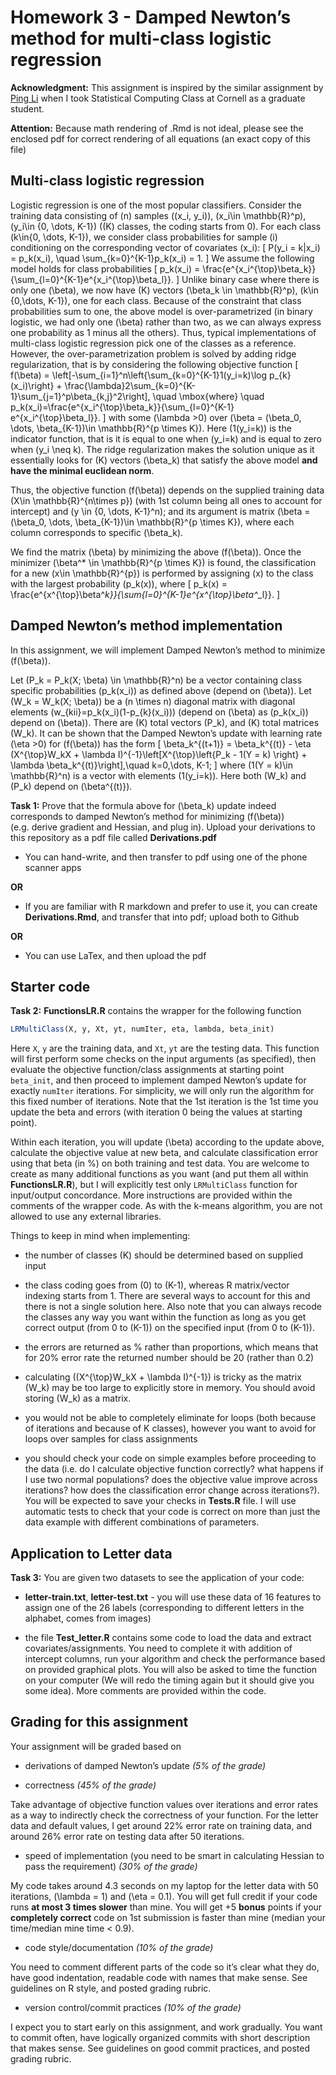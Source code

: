 
# Homework 3 - Damped Newton’s method for multi-class logistic regression

**Acknowledgment:** This assignment is inspired by the similar
assignment by [Ping Li](http://www.stat.rutgers.edu/home/pingli/) when I
took Statistical Computing Class at Cornell as a graduate student.

**Attention:** Because math rendering of .Rmd is not ideal, please see
the enclosed pdf for correct rendering of all equations (an exact copy
of this file)

## Multi-class logistic regression

Logistic regression is one of the most popular classifiers. Consider the
training data consisting of \(n\) samples \((x_i, y_i)\),
\(x_i\in \mathbb{R}^p\), \(y_i\in \{0, \dots, K-1\}\) (\(K\) classes,
the coding starts from 0). For each class \(k\in\{0, \dots, K-1\}\), we
consider class probabilities for sample \(i\) conditioning on the
corresponding vector of covariates \(x_i\): \[
P(y_i = k|x_i) = p_k(x_i), \quad \sum_{k=0}^{K-1}p_k(x_i) = 1.
\] We assume the following model holds for class probabilities \[
p_k(x_i) = \frac{e^{x_i^{\top}\beta_k}}{\sum_{l=0}^{K-1}e^{x_i^{\top}\beta_l}}.
\] Unlike binary case where there is only one \(\beta\), we now have
\(K\) vectors \(\beta_k \in \mathbb{R}^p\), \(k\in \{0,\dots, K-1\}\),
one for each class. Because of the constraint that class probabilities
sum to one, the above model is over-parametrized (in binary logistic, we
had only one \(\beta\) rather than two, as we can always express one
probability as 1 minus all the others). Thus, typical implementations of
multi-class logistic regression pick one of the classes as a reference.
However, the over-parametrization problem is solved by adding ridge
regularization, that is by considering the following objective function
\[
f(\beta) = \left[-\sum_{i=1}^n\left\{\sum_{k=0}^{K-1}1(y_i=k)\log p_{k}(x_i)\right\} + \frac{\lambda}2\sum_{k=0}^{K-1}\sum_{j=1}^p\beta_{k,j}^2\right], \quad \mbox{where} \quad  p_k(x_i)=\frac{e^{x_i^{\top}\beta_k}}{\sum_{l=0}^{K-1} e^{x_i^{\top}\beta_l}}.
\] with some \(\lambda >0\) over
\(\beta = (\beta_0, \dots, \beta_{K-1})\in \mathbb{R}^{p \times K}\).
Here \(1(y_i=k)\) is the indicator function, that is it is equal to one
when \(y_i=k\) and is equal to zero when \(y_i \neq k\). The ridge
regularization makes the solution unique as it essentially looks for
\(K\) vectors \(\beta_k\) that satisfy the above model **and have the
minimal euclidean norm**.

Thus, the objective function \(f(\beta)\) depends on the supplied
training data \(X\in \mathbb{R}^{n\times p}\) (with 1st column being all
ones to account for intercept) and \(y \in \{0, \dots, K-1\}^n\); and
its argument is matrix
\(\beta = (\beta_0, \dots, \beta_{K-1})\in \mathbb{R}^{p \times K}\),
where each column corresponds to specific \(\beta_k\).

We find the matrix \(\beta\) by minimizing the above \(f(\beta)\). Once
the minimizer \(\beta^* \in \mathbb{R}^{p \times K}\) is found, the
classification for a new \(x\in \mathbb{R}^{p}\) is performed by
assigning \(x\) to the class with the largest probability \(p_k(x)\),
where \[
p_k(x) = \frac{e^{x^{\top}\beta^*_k}}{\sum_{l=0}^{K-1}e^{x^{\top}\beta^*_l}}.
\]

## Damped Newton’s method implementation

In this assignment, we will implement Damped Newton’s method to minimize
\(f(\beta)\).

Let \(P_k = P_k(X; \beta) \in \mathbb{R}^n\) be a vector containing
class specific probabilities \(p_k(x_i)\) as defined above (depend on
\(\beta\)). Let \(W_k = W_k(X; \beta)\) be a \(n \times n\) diagonal
matrix with diagonal elements \(w_{kii}=p_k(x_i)(1-p_{k}(x_i))\) (depend
on \(\beta\) as \(p_k(x_i)\) depend on \(\beta\)). There are \(K\) total
vectors \(P_k\), and \(K\) total matrices \(W_k\). It can be shown that
the Damped Newton’s update with learning rate \(\eta >0\) for
\(f(\beta)\) has the form \[
\beta_k^{(t+1)} = \beta_k^{(t)} - \eta (X^{\top}W_kX + \lambda I)^{-1}\left[X^{\top}\left\{P_k - 1(Y = k) \right\} + \lambda \beta_k^{(t)}\right],\quad k=0,\dots, K-1;
\] where \(1(Y = k)\in \mathbb{R}^n\) is a vector with elements
\(1(y_i=k)\). Here both \(W_k\) and \(P_k\) depend on \(\beta^{(t)}\).

**Task 1:** Prove that the formula above for \(\beta_k\) update indeed
corresponds to damped Newton’s method for minimizing \(f(\beta)\)
(e.g. derive gradient and Hessian, and plug in). Upload your
derivations to this repository as a pdf file called **Derivations.pdf**

  - You can hand-write, and then transfer to pdf using one of the phone
    scanner apps

**OR**

  - If you are familiar with R markdown and prefer to use it, you can
    create **Derivations.Rmd**, and transfer that into pdf; upload both
    to Github

**OR**

  - You can use LaTex, and then upload the pdf

## Starter code

**Task 2:** **FunctionsLR.R** contains the wrapper for the following
function

``` r
LRMultiClass(X, y, Xt, yt, numIter, eta, lambda, beta_init)
```

Here `X`, `y` are the training data, and `Xt`, `yt` are the testing
data. This function will first perform some checks on the input
arguments (as specified), then evaluate the objective function/class
assignments at starting point `beta_init`, and then proceed to implement
damped Newton’s update for exactly `numIter` iterations. For simplicity,
we will only run the algorithm for this fixed number of iterations. Note
that the 1st iteration is the 1st time you update the beta and errors
(with iteration 0 being the values at starting point).

Within each iteration, you will update \(\beta\) according to the update
above, calculate the objective value at new beta, and calculate
classification error using that beta (in %) on both training and test
data. You are welcome to create as many additional functions as you want
(and put them all within **FunctionsLR.R**), but I will explicitly test
only `LRMultiClass` function for input/output concordance. More
instructions are provided within the comments of the wrapper code. As
with the k-means algorithm, you are not allowed to use any external
libraries.

Things to keep in mind when implementing:

  - the number of classes \(K\) should be determined based on supplied
    input

  - the class coding goes from \(0\) to \(K-1\), whereas R matrix/vector
    indexing starts from 1. There are several ways to account for this
    and there is not a single solution here. Also note that you can
    always recode the classes any way you want within the function as
    long as you get correct output (from 0 to \(K-1\)) on the specified
    input (from 0 to \(K-1\)).

  - the errors are returned as % rather than proportions, which means
    that for 20% error rate the returned number should be 20 (rather
    than 0.2)

  - calculating \((X^{\top}W_kX + \lambda I)^{-1}\) is tricky as the
    matrix \(W_k\) may be too large to explicitly store in memory. You
    should avoid storing \(W_k\) as a matrix.

  - you would not be able to completely eliminate for loops (both
    because of iterations and because of K classes), however you want to
    avoid for loops over samples for class assignments

  - you should check your code on simple examples before proceeding to
    the data (i.e. do I calculate objective function correctly? what
    happens if I use two normal populations? does the objective value
    improve across iterations? how does the classification error change
    across iterations?). You will be expected to save your checks in
    **Tests.R** file. I will use automatic tests to check that your code
    is correct on more than just the data example with different
    combinations of parameters.

## Application to Letter data

**Task 3:** You are given two datasets to see the application of your
code:

  - **letter-train.txt**, **letter-test.txt** - you will use these data
    of 16 features to assign one of the 26 labels (corresponding to
    different letters in the alphabet, comes from images)

  - the file **Test\_letter.R** contains some code to load the data and
    extract covariates/assignments. You need to complete it with
    addition of intercept columns, run your algorithm and check the
    performance based on provided graphical plots. You will also be
    asked to time the function on your computer (We will redo the timing
    again but it should give you some idea). More comments are provided
    within the code.

## Grading for this assignment

Your assignment will be graded based on

  - derivations of damped Newton’s update *(5% of the grade)*

  - correctness *(45% of the grade)*

Take advantage of objective function values over iterations and error
rates as a way to indirectly check the correctness of your function. For
the letter data and default values, I get around 22% error rate on
training data, and around 26% error rate on testing data after 50
iterations.

  - speed of implementation (you need to be smart in calculating Hessian
    to pass the requirement) *(30% of the grade)*

My code takes around 4.3 seconds on my laptop for the letter data with
50 iterations, \(\lambda = 1\) and \(\eta = 0.1\). You will get full
credit if your code runs **at most 3 times slower** than mine. You will
get +5 **bonus** points if your **completely correct** code on 1st
submission is faster than mine (median your time/median mine time \<
0.9).

  - code style/documentation *(10% of the grade)*

You need to comment different parts of the code so it’s clear what they
do, have good indentation, readable code with names that make sense. See
guidelines on R style, and posted grading rubric.

  - version control/commit practices *(10% of the grade)*

I expect you to start early on this assignment, and work gradually. You
want to commit often, have logically organized commits with short
description that makes sense. See guidelines on good commit practices,
and posted grading rubric.
